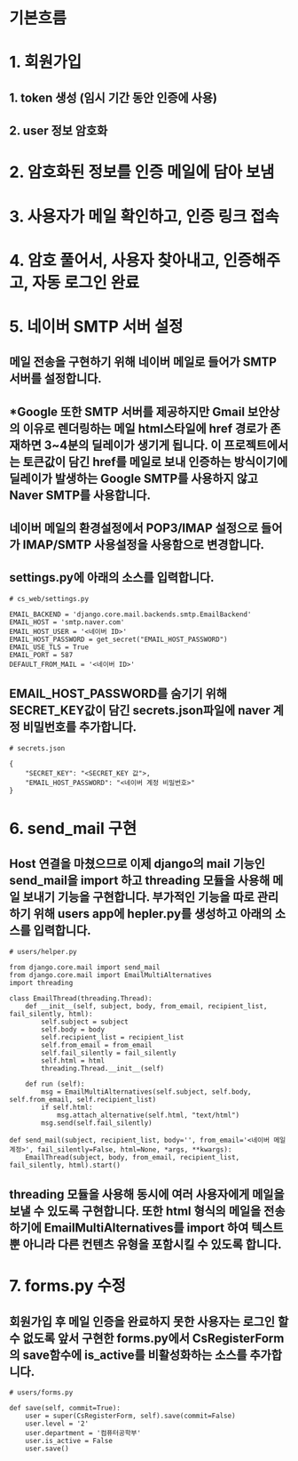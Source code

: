 # 기본흐름
# 1. **회원가입**
   ## 1. token 생성 (임시 기간 동안 인증에 사용)
   ## 2. user 정보 **암호화**
# 2. 암호화된 정보를 **인증 메일**에 담아 보냄
# 3. **사용자가** 메일 확인하고, **인증 링크 접속**
# 4. **암호 풀어서**, 사용자 찾아내고, **인증**해주고, 자동 로그인 완료
# 5. 네이버 SMTP 서버 설정
## 메일 전송을 구현하기 위해 네이버 메일로 들어가 SMTP 서버를 설정합니다.

## *Google 또한 SMTP 서버를 제공하지만 Gmail 보안상의 이유로 렌더링하는 메일 html스타일에 href 경로가 존재하면 3~4분의 딜레이가 생기게 됩니다. 이 프로젝트에서는 토큰값이 담긴 href를 메일로 보내 인증하는 방식이기에 딜레이가 발생하는 Google SMTP를 사용하지 않고 Naver SMTP를 사용합니다.

## 네이버 메일의 환경설정에서 POP3/IMAP 설정으로 들어가 IMAP/SMTP 사용설정을 사용함으로 변경합니다.

## settings.py에 아래의 소스를 입력합니다.
```
# cs_web/settings.py

EMAIL_BACKEND = 'django.core.mail.backends.smtp.EmailBackend'
EMAIL_HOST = 'smtp.naver.com'
EMAIL_HOST_USER = '<네이버 ID>'
EMAIL_HOST_PASSWORD = get_secret("EMAIL_HOST_PASSWORD")
EMAIL_USE_TLS = True
EMAIL_PORT = 587
DEFAULT_FROM_MAIL = '<네이버 ID>'
```
## EMAIL_HOST_PASSWORD를 숨기기 위해 SECRET_KEY값이 담긴 secrets.json파일에 naver 계정 비밀번호를 추가합니다.
```
# secrets.json

{
    "SECRET_KEY": "<SECRET_KEY 값">,
    "EMAIL_HOST_PASSWORD": "<네이버 계정 비밀번호>"
}
```
# 6. send_mail 구현
## Host 연결을 마쳤으므로 이제 django의 mail 기능인 send_mail을 import 하고 threading 모듈을 사용해 메일 보내기 기능을 구현합니다. 부가적인 기능을 따로 관리하기 위해 users app에 hepler.py를 생성하고 아래의 소스를 입력합니다.

```
# users/helper.py

from django.core.mail import send_mail
from django.core.mail import EmailMultiAlternatives
import threading

class EmailThread(threading.Thread):
    def __init__(self, subject, body, from_email, recipient_list, fail_silently, html):
        self.subject = subject
        self.body = body
        self.recipient_list = recipient_list
        self.from_email = from_email
        self.fail_silently = fail_silently
        self.html = html
        threading.Thread.__init__(self)

    def run (self):
        msg = EmailMultiAlternatives(self.subject, self.body, self.from_email, self.recipient_list)
        if self.html:
            msg.attach_alternative(self.html, "text/html")
        msg.send(self.fail_silently)

def send_mail(subject, recipient_list, body='', from_email='<네이버 메일계정>', fail_silently=False, html=None, *args, **kwargs):
    EmailThread(subject, body, from_email, recipient_list, fail_silently, html).start()
```

## threading 모듈을 사용해 동시에 여러 사용자에게 메일을 보낼 수 있도록 구현합니다. 또한 html 형식의 메일을 전송하기에 EmailMultiAlternatives를 import 하여 텍스트 뿐 아니라 다른 컨텐츠 유형을 포함시킬 수 있도록 합니다.


# 7. forms.py 수정
## 회원가입 후 메일 인증을 완료하지 못한 사용자는 로그인 할 수 없도록 앞서 구현한 forms.py에서 CsRegisterForm의 save함수에 is_active를 비활성화하는 소스를 추가합니다.
```
# users/forms.py

def save(self, commit=True):
    user = super(CsRegisterForm, self).save(commit=False)
    user.level = '2'
    user.department = '컴퓨터공학부'
    user.is_active = False
    user.save()
```